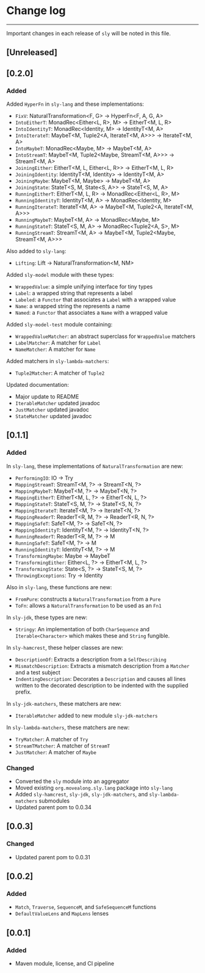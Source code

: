 # Change log

---
Important changes in each release of `sly` will be noted in this file.

## [Unreleased]

## [0.2.0]

### Added

Added `HyperFn` in `sly-lang` and these implementations:

- `FixV`: NaturalTransformation<F, G> -> HyperFn<F, A, G, A>
- `IntoEitherT`: MonadRec<Either<L, R>, M> -> EitherT<M, L, R>
- `IntoIdentityT`: MonadRec<Identity<A>, M> -> IdentityT<M, A>
- `IntoIterateT`: MaybeT<M, Tuple2<A, IterateT<M, A>>> -> IterateT<M, A>
- `IntoMaybeT`: MonadRec<Maybe<A>, M> -> MaybeT<M, A>
- `IntoStreamT`: MaybeT<M, Tuple2<Maybe<A>, StreamT<M, A>>> -> StreamT<M, A>
- `JoiningEither`: EitherT<M, L, Either<L, R>> -> EitherT<M, L, R>
- `JoiningIdentity`: IdentityT<M, Identity<A>> -> IdentityT<M, A>
- `JoiningMaybe`: MaybeT<M, Maybe<A>> -> MaybeT<M, A>
- `JoiningState`: StateT<S, M, State<S, A>> -> StateT<S, M, A>
- `RunningEitherT`: EitherT<M, L, R> -> MonadRec<Either<L, R>, M>
- `RunningIdentityT`: IdentityT<M, A> -> MonadRec<Identity<A>, M>
- `RunningIterateT`: IterateT<M, A> -> MaybeT<M, Tuple2<A, IterateT<M, A>>>
- `RunningMaybeT`: MaybeT<M, A> -> MonadRec<Maybe<A>, M>
- `RunningStateT`: StateT<S, M, A> -> MonadRec<Tuple2<A, S>, M>
- `RunningStreamT`: StreamT<M, A> -> MaybeT<M, Tuple2<Maybe<A>, StreamT<M, A>>>

Also added to `sly-lang`:

- `Lifting`: Lift<N> -> NaturalTransformation<M, NM>

Added `sly-model` module with these types:

- `WrappedValue`: a simple unifying interface for tiny types
- `Label`: a wrapped string that represents a label
- `Labeled`: a `Functor` that associates a `Label` with a wrapped value
- `Name`: a wrapped string the represents a name
- `Named`: a `Functor` that associates a `Name` with a wrapped value

Added `sly-model-test` module containing:

- `WrappedValueMatcher`: an abstract superclass for `WrappedValue` matchers
- `LabelMatcher`: A matcher for `Label`
- `NameMatcher`: A matcher for `Name`

Added matchers in `sly-lambda-matchers`:

- `Tuple2Matcher`: A matcher of `Tuple2`

Updated documentation:

- Major update to README
- `IterableMatcher` updated javadoc
- `JustMatcher` updated javadoc
- `StateMatcher` updated javadoc

## [0.1.1]

### Added

In `sly-lang`, these implementations of `NaturalTransformation` are new:

- `PerformingIO`: IO -> Try
- `MappingStreamT`: StreamT<M, ?> -> StreamT<N, ?>
- `MappingMaybeT`: MaybeT<M, ?> -> MaybeT<N, ?>
- `MappingEitherT`: EitherT<M, L, ?> -> EitherT<N, L, ?>
- `MappingStateT`: StateT<S, M, ?> -> StateT<S, N, ?>
- `MappingIterateT`: IterateT<M, ?> -> IterateT<N, ?>
- `MappingReaderT`: ReaderT<R, M, ?> -> ReaderT<R, N, ?>
- `MappingSafeT`: SafeT<M, ?> -> SafeT<N, ?>
- `MappingIdentityT`: IdentityT<M, ?> -> IdentityT<N, ?>
- `RunningReaderT`: ReaderT<R, M, ?> -> M
- `RunningSafeT`: SafeT<M, ?> -> M
- `RunningIdentityT`: IdentityT<M, ?> -> M
- `TransformingMaybe`: Maybe<?> -> MaybeT<M, ?>
- `TransformingEither`: Either<L, ?> -> EitherT<M, L, ?>
- `TransformingState`: State<S, ?> -> StateT<S, M, ?>
- `ThrowingExceptions`: Try -> Identity

Also in `sly-lang`, these functions are new:

- `FromPure`: constructs a `NaturalTransformation` from a `Pure`
- `ToFn`: allows a `NaturalTransformation` to be used as an `Fn1`

In `sly-jdk`, these types are new:

- `Stringy`: An implementation of both `CharSequence` and `Iterable<Character>` which makes these and `String` fungible.

In `sly-hamcrest`, these helper classes are new:

- `DescriptionOf`: Extracts a description from a `SelfDescribing`
- `MismatchDescription`: Extracts a mismatch description from a `Matcher` and a test subject
- `IndentingDescription`: Decorates a `Description` and causes all lines written to the decorated description to be
  indented with the supplied prefix.

In `sly-jdk-matchers`, these matchers are new:

- `IterableMatcher` added to new module `sly-jdk-matchers`

In `sly-lambda-matchers`, these matchers are new:

- `TryMatcher`: A matcher of `Try`
- `StreamTMatcher`: A matcher of `StreamT`
- `JustMatcher`: A matcher of `Maybe`

### Changed

- Converted the `sly` module into an aggregator
- Moved existing `org.movealong.sly.lang` package into `sly-lang`
- Added `sly-hamcrest`, `sly-jdk`, `sly-jdk-matchers`, and `sly-lambda-matchers` submodules
- Updated parent pom to 0.0.34

## [0.0.3]

### Changed

- Updated parent pom to 0.0.31

## [0.0.2]

### Added
- `Match`, `Traverse`, `SequenceM`, and `SafeSequenceM` functions
- `DefaultValueLens` and `MapLens` lenses

## [0.0.1]

### Added
- Maven module, license, and CI pipeline

